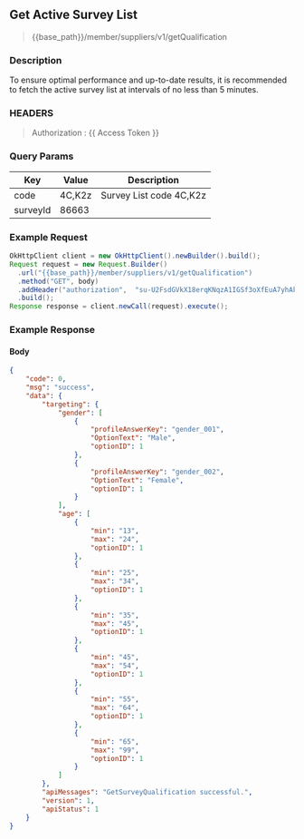 ## Get Active Survey List
> {{base_path}}/member/suppliers/v1/getQualification

### Description
To ensure optimal performance and up-to-date results, it is recommended to fetch the active survey list at intervals of no less than 5 minutes.

### HEADERS

> Authorization : {{ Access Token }}

### Query Params

| Key | Value | Description |
| --- | --- | --- |
| code | 4C,K2z | Survey List code 4C,K2z |
| surveyId | 86663 | |

### Example Request

```java
OkHttpClient client = new OkHttpClient().newBuilder().build();
Request request = new Request.Builder()
  .url("{{base_path}}/member/suppliers/v1/getQualification")
  .method("GET", body)
  .addHeader("authorization",  "su-U2FsdGVkX18erqKNqzA1IGSf3oXfEuA7yhAkJDhAzhdgsBIwj8Zv4aHQ9ZoTBXMg")
  .build();
Response response = client.newCall(request).execute();
```

### Example Response

#### Body
```json
{
    "code": 0,
    "msg": "success",
    "data": {
        "targeting": {
            "gender": [
                {
                    "profileAnswerKey": "gender_001",
                    "OptionText": "Male",
                    "optionID": 1
                },
                {
                    "profileAnswerKey": "gender_002",
                    "OptionText": "Female",
                    "optionID": 1
                }
            ],
            "age": [
                {
                    "min": "13",
                    "max": "24",
                    "optionID": 1
                },
                {
                    "min": "25",
                    "max": "34",
                    "optionID": 1
                },
                {
                    "min": "35",
                    "max": "45",
                    "optionID": 1
                },
                {
                    "min": "45",
                    "max": "54",
                    "optionID": 1
                },
                {
                    "min": "55",
                    "max": "64",
                    "optionID": 1
                },
                {
                    "min": "65",
                    "max": "99",
                    "optionID": 1
                }
            ]
        },
        "apiMessages": "GetSurveyQualification successful.",
        "version": 1,
        "apiStatus": 1
    }
}
```